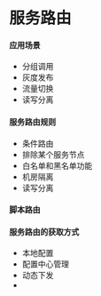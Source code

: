 # 服务路由
#### 应用场景
* 分组调用
* 灰度发布
* 流量切换
* 读写分离

#### 服务路由规则
* 条件路由
* 排除某个服务节点
* 白名单和黑名单功能
* 机房隔离
* 读写分离

#### 脚本路由

#### 服务路由的获取方式
* 本地配置
* 配置中心管理
* 动态下发
* 